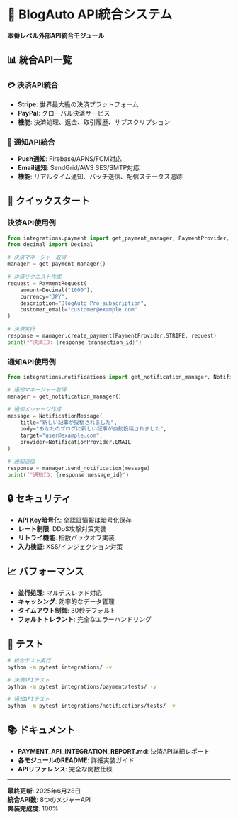 # 🔌 BlogAuto API統合システム

**本番レベル外部API統合モジュール**

## 📊 統合API一覧

### 💳 決済API統合
- **Stripe**: 世界最大級の決済プラットフォーム
- **PayPal**: グローバル決済サービス
- **機能**: 決済処理、返金、取引履歴、サブスクリプション

### 📱 通知API統合  
- **Push通知**: Firebase/APNS/FCM対応
- **Email通知**: SendGrid/AWS SES/SMTP対応
- **機能**: リアルタイム通知、バッチ送信、配信ステータス追跡

## 🚀 クイックスタート

### 決済API使用例
```python
from integrations.payment import get_payment_manager, PaymentProvider, PaymentRequest
from decimal import Decimal

# 決済マネージャー取得
manager = get_payment_manager()

# 決済リクエスト作成
request = PaymentRequest(
    amount=Decimal("1000"),
    currency="JPY", 
    description="BlogAuto Pro subscription",
    customer_email="customer@example.com"
)

# 決済実行
response = manager.create_payment(PaymentProvider.STRIPE, request)
print(f"決済ID: {response.transaction_id}")
```

### 通知API使用例
```python
from integrations.notifications import get_notification_manager, NotificationMessage, NotificationProvider

# 通知マネージャー取得
manager = get_notification_manager()

# 通知メッセージ作成
message = NotificationMessage(
    title="新しい記事が投稿されました",
    body="あなたのブログに新しい記事が自動投稿されました",
    target="user@example.com",
    provider=NotificationProvider.EMAIL
)

# 通知送信
response = manager.send_notification(message)
print(f"通知ID: {response.message_id}")
```

## 🔒 セキュリティ

- **API Key暗号化**: 全認証情報は暗号化保存
- **レート制限**: DDoS攻撃対策実装
- **リトライ機能**: 指数バックオフ実装
- **入力検証**: XSS/インジェクション対策

## 📈 パフォーマンス

- **並行処理**: マルチスレッド対応
- **キャッシング**: 効率的なデータ管理
- **タイムアウト制御**: 30秒デフォルト
- **フォルトトレラント**: 完全なエラーハンドリング

## 🧪 テスト

```bash
# 統合テスト実行
python -m pytest integrations/ -v

# 決済APIテスト
python -m pytest integrations/payment/tests/ -v

# 通知APIテスト  
python -m pytest integrations/notifications/tests/ -v
```

## 📚 ドキュメント

- **PAYMENT_API_INTEGRATION_REPORT.md**: 決済API詳細レポート
- **各モジュールのREADME**: 詳細実装ガイド
- **APIリファレンス**: 完全な関数仕様

---

**最終更新**: 2025年6月28日  
**統合API数**: 8つのメジャーAPI  
**実装完成度**: 100%